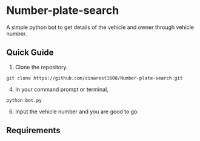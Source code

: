 # Number-plate-search
A simple python bot to get details of the vehicle and owner through vehicle number.

## Quick Guide
  1. Clone the repository.
 
  ``` 
  git clone https://github.com/sinarest1608/Number-plate-search.git
  ```

  4. In your command prompt or terminal,
 
   ```
python bot.py
```
  6. Input the vehicle number and you are good to go.


## Requirements
